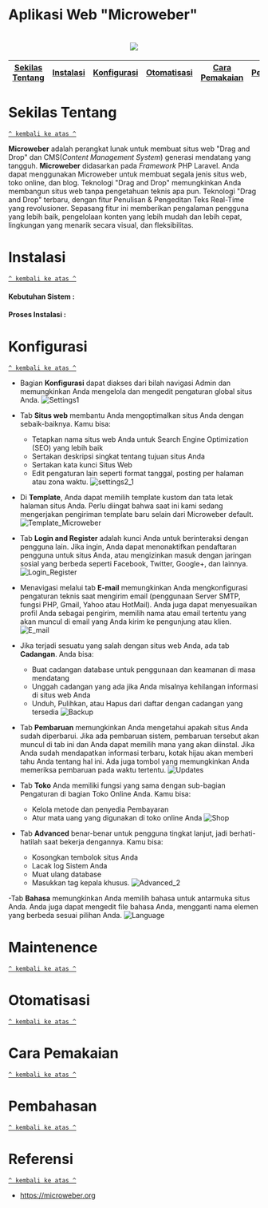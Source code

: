 <h1> Aplikasi Web "Microweber" </h1>
<h1 align="center"><img src="https://upload.wikimedia.org/wikipedia/commons/8/88/Microweber_-_OpenSource_Drag_%26_Drop_CMS.png"></h1>

[Sekilas Tentang](#sekilas-tentang) | [Instalasi](#instalasi) | [Konfigurasi](#konfigurasi) | [Otomatisasi](#otomatisasi) | [Cara Pemakaian](#cara-pemakaian) | [Pembahasan](#pembahasan) | [Referensi](#referensi)
:---:|:---:|:---:|:---:|:---:|:---:|:---:
  
  
  

  
# Sekilas Tentang
[`^ kembali ke atas ^`](#)

**Microweber** adalah perangkat lunak untuk membuat situs web "Drag and Drop" dan CMS(*Content Management System*) generasi mendatang yang tangguh. **Microweber** didasarkan pada *Framework* PHP Laravel. Anda dapat menggunakan Microweber untuk membuat segala jenis situs web, toko online, dan blog. Teknologi "Drag and Drop" memungkinkan Anda membangun situs web tanpa pengetahuan teknis apa pun. Teknologi "Drag and Drop" terbaru, dengan fitur Penulisan & Pengeditan Teks Real-Time yang revolusioner. Sepasang fitur ini memberikan pengalaman pengguna yang lebih baik, pengelolaan konten yang lebih mudah dan lebih cepat, lingkungan yang menarik secara visual, dan fleksibilitas.


# Instalasi
[`^ kembali ke atas ^`](#)

#### Kebutuhan Sistem :

#### Proses Instalasi :


# Konfigurasi 
[`^ kembali ke atas ^`](#)

- Bagian **Konfigurasi** dapat diakses dari bilah navigasi Admin dan memungkinkan Anda mengelola dan mengedit pengaturan global situs Anda.
  ![Settings1](https://user-images.githubusercontent.com/44494446/111302915-83359a80-8686-11eb-950f-623cef1e093c.png)
  
  
- Tab **Situs web** membantu Anda mengoptimalkan situs Anda dengan sebaik-baiknya. Kamu bisa:
  - Tetapkan nama situs web Anda untuk Search Engine Optimization (SEO) yang lebih baik
  - Sertakan deskripsi singkat tentang tujuan situs Anda
  - Sertakan kata kunci Situs Web
  - Edit pengaturan lain seperti format tanggal, posting per halaman atau zona waktu.
    ![settings2_1](https://user-images.githubusercontent.com/44494446/111302918-83ce3100-8686-11eb-9749-2bd3d094e123.png)
   
   
- Di **Template**, Anda dapat memilih template kustom dan tata letak halaman situs Anda. Perlu diingat bahwa saat ini kami sedang mengerjakan pengiriman template baru selain dari Microweber default.
  ![Template_Microweber](https://user-images.githubusercontent.com/44494446/111302924-84ff5e00-8686-11eb-848b-0be19d5fcecb.png)


- Tab **Login and Register** adalah kunci Anda untuk berinteraksi dengan pengguna lain. Jika ingin, Anda dapat menonaktifkan pendaftaran pengguna untuk situs Anda, atau mengizinkan masuk dengan jaringan sosial yang berbeda seperti Facebook, Twitter, Google+, dan lainnya.
  ![Login_Register](https://user-images.githubusercontent.com/44494446/111302913-83359a80-8686-11eb-9662-dc254a84d35f.png)


- Menavigasi melalui tab **E-mail** memungkinkan Anda mengkonfigurasi pengaturan teknis saat mengirim email (penggunaan Server SMTP, fungsi PHP, Gmail, Yahoo atau HotMail). Anda juga dapat menyesuaikan profil Anda sebagai pengirim, memilih nama atau email tertentu yang akan muncul di email yang Anda kirim ke pengunjung atau klien.
  ![E_mail](https://user-images.githubusercontent.com/44494446/111302905-816bd700-8686-11eb-8f0a-440e355981b3.png)


- Jika terjadi sesuatu yang salah dengan situs web Anda, ada tab **Cadangan**. Anda bisa:
  - Buat cadangan database untuk penggunaan dan keamanan di masa mendatang
  - Unggah cadangan yang ada jika Anda misalnya kehilangan informasi di situs web Anda
  - Unduh, Pulihkan, atau Hapus dari daftar dengan cadangan yang tersedia
  ![Backup](https://user-images.githubusercontent.com/44494446/111302903-816bd700-8686-11eb-9245-12ce1c4fc76c.png)


- Tab **Pembaruan** memungkinkan Anda mengetahui apakah situs Anda sudah diperbarui. Jika ada pembaruan sistem, pembaruan tersebut akan muncul di tab ini dan Anda dapat memilih mana yang akan diinstal. Jika Anda sudah mendapatkan informasi terbaru, kotak hijau akan memberi tahu Anda tentang hal ini. Ada juga tombol yang memungkinkan Anda memeriksa pembaruan pada waktu tertentu.
  ![Updates](https://user-images.githubusercontent.com/44494446/111302893-7fa21380-8686-11eb-82ba-6d0173a45aec.png)


- Tab **Toko** Anda memiliki fungsi yang sama dengan sub-bagian Pengaturan di bagian Toko Online Anda. Kamu bisa:
  - Kelola metode dan penyedia Pembayaran
  - Atur mata uang yang digunakan di toko online Anda
  ![Shop](https://user-images.githubusercontent.com/44494446/111302919-8466c780-8686-11eb-8228-8aeef07dd4c5.png)
  

- Tab **Advanced** benar-benar untuk pengguna tingkat lanjut, jadi berhati-hatilah saat bekerja dengannya. Kamu bisa:
  - Kosongkan tembolok situs Anda
  - Lacak log Sistem Anda
  - Muat ulang database
  - Masukkan tag kepala khusus.
  ![Advanced_2](https://user-images.githubusercontent.com/44494446/111302901-80d34080-8686-11eb-9a67-e5a83fc4719c.png)


-Tab **Bahasa** memungkinkan Anda memilih bahasa untuk antarmuka situs Anda. Anda juga dapat mengedit file bahasa Anda, mengganti nama elemen yang berbeda sesuai pilihan Anda.
  ![Language](https://user-images.githubusercontent.com/44494446/111302912-829d0400-8686-11eb-9bd4-f3583c5ebdcd.png)



# Maintenence 
[`^ kembali ke atas ^`](#)

# Otomatisasi 
[`^ kembali ke atas ^`](#)

# Cara Pemakaian
[`^ kembali ke atas ^`](#)

# Pembahasan
[`^ kembali ke atas ^`](#)

# Referensi
[`^ kembali ke atas ^`](#)

- https://microweber.org

